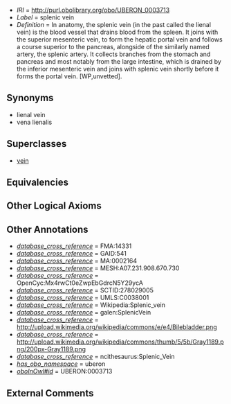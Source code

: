  * *IRI* = http://purl.obolibrary.org/obo/UBERON_0003713
 * *Label* = splenic vein
 * *Definition* = In anatomy, the splenic vein (in the past called the lienal vein) is the blood vessel that drains blood from the spleen. It joins with the superior mesenteric vein, to form the hepatic portal vein and follows a course superior to the pancreas, alongside of the similarly named artery, the splenic artery. It collects branches from the stomach and pancreas and most notably from the large intestine, which is drained by the inferior mesenteric vein and joins with splenic vein shortly before it forms the portal vein. [WP,unvetted].

## Synonyms

 * lienal vein
 * vena lienalis

## Superclasses

 * [vein](../../UBERON/38/UBERON_0001638.md)

## Equivalencies


## Other Logical Axioms


## Other Annotations

 * *[database_cross_reference](../../ef/oboInOwl#hasDbXref.md)* = FMA:14331
 * *[database_cross_reference](../../ef/oboInOwl#hasDbXref.md)* = GAID:541
 * *[database_cross_reference](../../ef/oboInOwl#hasDbXref.md)* = MA:0002164
 * *[database_cross_reference](../../ef/oboInOwl#hasDbXref.md)* = MESH:A07.231.908.670.730
 * *[database_cross_reference](../../ef/oboInOwl#hasDbXref.md)* = OpenCyc:Mx4rwCt0eZwpEbGdrcN5Y29ycA
 * *[database_cross_reference](../../ef/oboInOwl#hasDbXref.md)* = SCTID:278029005
 * *[database_cross_reference](../../ef/oboInOwl#hasDbXref.md)* = UMLS:C0038001
 * *[database_cross_reference](../../ef/oboInOwl#hasDbXref.md)* = Wikipedia:Splenic_vein
 * *[database_cross_reference](../../ef/oboInOwl#hasDbXref.md)* = galen:SplenicVein
 * *[database_cross_reference](../../ef/oboInOwl#hasDbXref.md)* = http://upload.wikimedia.org/wikipedia/commons/e/e4/Bilebladder.png
 * *[database_cross_reference](../../ef/oboInOwl#hasDbXref.md)* = http://upload.wikimedia.org/wikipedia/commons/thumb/5/5b/Gray1189.png/200px-Gray1189.png
 * *[database_cross_reference](../../ef/oboInOwl#hasDbXref.md)* = ncithesaurus:Splenic_Vein
 * *[has_obo_namespace](../../ce/oboInOwl#hasOBONamespace.md)* = uberon
 * *[oboInOwl#id](../../id/oboInOwl#id.md)* = UBERON:0003713

## External Comments

